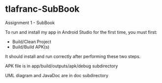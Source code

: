 # tlafranc-SubBook
Assignment 1 - SubBook

To run and install my app in Android Studio for the first time, you must first:
- Build/Clean Project
- Build/Build APK(s)

It should install and run correctly after performing these two steps.

APK file is in app/build/outputs/apk/debug subdirectory

UML diagram and JavaDoc are in doc subdirectory
